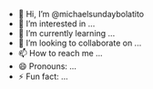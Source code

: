 - 👋 Hi, I’m @michaelsundaybolatito
- 👀 I’m interested in ...
- 🌱 I’m currently learning ...
- 💞️ I’m looking to collaborate on ...
- 📫 How to reach me ...
- 😄 Pronouns: ...
- ⚡ Fun fact: ...

<!---
michaelsundaybolatito/michaelsundaybolatito is a ✨ special ✨ repository because its `README.md` (this file) appears on your GitHub profile.
You can click the Preview link to take a look at your changes.
--->
